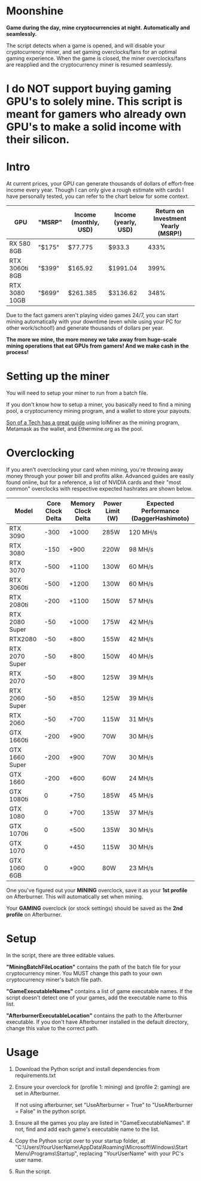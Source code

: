 # Moonshine
**Game during the day, mine cryptocurrencies at night. Automatically and seamlessly.**
 
 The script detects when a game is opened, and will disable your cryptocurrency miner, and set gaming overclocks/fans for an optimal gaming experience. When the game is closed, the miner overclocks/fans are reapplied and the cryptocurrency miner is resumed seamlessly.
 
# I do NOT support buying gaming GPU's to solely mine. This script is meant for gamers who already own GPU's to make a solid income with their silicon.

# Intro

At current prices, your GPU can generate thousands of dollars of effort-free income every year. 
Though I can only give a rough estimate with cards I have personally tested, you can refer to the chart below for some context.

GPU | "MSRP" | Income (monthly, USD) | Income (yearly, USD) | Return on Investment Yearly (MSRP!)
--- | --- | --- | --- | --- |
RX 580 8GB | "$175" | $77.775 | $933.3 | 433%
RTX 3060ti 8GB | "$399" | $165.92 | $1991.04 | 399%
RTX 3080 10GB | "$699" | $261.385 | $3136.62 | 348%

Due to the fact gamers aren't playing video games 24/7, you can start mining automatically with your downtime (even while using your PC for other work/school!) and generate thousands of dollars per year. 

**The more we mine, the more money we take away from huge-scale mining operations that eat GPUs from gamers! And we make cash in the process!**

# Setting up the miner

You will need to setup your miner to run from a batch file. 

If you don't know how to setup a miner, you basically need to find a mining pool, a cryptocurrency mining program, and a wallet to store your payouts.

[Son of a Tech has a great guide](https://www.youtube.com/watch?v=xqny5SSFRTo&ab_channel=SonofaTech) using lolMiner as the mining program, Metamask as the wallet, and Ethermine.org as the pool.


# Overclocking

If you aren't overclocking your card when mining, you're throwing away money through your power bill and profits alike. Advanced guides are easily found online, but for a reference, a list of NVIDIA cards and their "most common" overclocks with respective expected hashrates are shown below.


Model |	Core Clock Delta	| Memory Clock Delta	| Power Limit (W)	| Expected Performance (DaggerHashimoto)
--- | --- | --- | --- | --- |
RTX 3090|-300|+1000|285W|120 MH/s
RTX 3080|-150|+900|220W|98 MH/s
RTX 3070|-500|+1100|130W|60 MH/s
RTX 3060ti|-500|+1200|130W|60 MH/s
RTX 2080ti|-200|+1100|150W|57 MH/s
RTX 2080 Super|-50|+1000|175W|42 MH/s
RTX2080|-50|+800|155W|42 MH/s
RTX 2070 Super|-50|+800|150W|40 MH/s
RTX 2070|-50|+800|125W|39 MH/s
RTX 2060 Super|-50|+850|125W|39 MH/s
RTX 2060|-50|+700|115W|31 MH/s
GTX 1660ti|-200|+900|70W|30 MH/s
GTX 1660 Super|-200|+900|70W|30 MH/s
GTX 1660|-200|+600|60W|24 MH/s
GTX 1080ti|0|+750|185W|45 MH/s
GTX 1080|0|+700|135W|37 MH/s
GTX 1070ti|0|+500|135W|30 MH/s
GTX 1070|0|+450|115W|30 MH/s
GTX 1060 6GB|0|+900|80W|23 MH/s

One you've figured out your **MINING** overclock, save it as your **1st profile** on Afterburner. This will automatically set when mining.

Your **GAMING** overclock (or stock settings) should be saved as the **2nd profile** on Afterburner.

# Setup

In the script, there are three editable values.

**"MiningBatchFileLocation"** contains the path of the batch file for your cryptocurrency miner. You MUST change this path to your own cryptocurrency miner's batch file path.

**"GameExecutableNames"** contains a list of game executable names. If the script doesn't detect one of your games, add the executable name to this list.

**"AfterburnerExecutableLocation"** contains the path to the Afterburner executable. If you don't have Afterburner installed in the default directory, change this value to the correct path.



# Usage

1. Download the Python script and install dependencies from requirements.txt


2. Ensure your overclock for (profile 1: mining) and (profile 2: gaming) are set in Afterburner.

   If not using afterburner, set "UseAfterburner = True" to "UseAfterburner = False" in the python script.


3. Ensure all the games you play are listed in "GameExecutableNames". If not, find and add each game's executable name to the list.


4. Copy the Python script over to your startup folder, at 
"C:\Users\YourUserName\AppData\Roaming\Microsoft\Windows\Start Menu\Programs\Startup", replacing "YourUserName" with your PC's user name.


5. Run the script.























